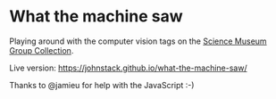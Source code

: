 # What the machine saw 

Playing around with the computer vision tags on the [Science Museum Group Collection](http://collection.sciencemuseumgroup.org.uk).

Live version: https://johnstack.github.io/what-the-machine-saw/


Thanks to @jamieu for help with the JavaScript :-)
